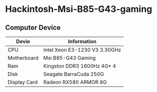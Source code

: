 # Hackintosh-Msi-B85-G43-gaming

## Computer Device

| Devie     | Information                                                     |
| -------- | ------------------------------------------------------------ |
| CPU | Intel Xeon E3-1230 V3 3.30GHz                          |
| Motherboard | Msi B85-G43 Gaming                   |
| Ram   |  Kingston DDR3 1600Hz 4G* 4                    |
| Disk  | Seagate BarraCuda 250G                      |
| Display Card   | Radeon RX580 ARMOR 8G             |
